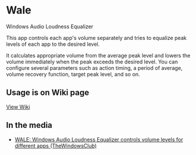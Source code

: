 # Wale
Windows Audio Loudness Equalizer

This app controls each app's volume separately and tries to equalize peak levels of each app to the desired level.

It calculates appropriate volume from the average peak level and lowers the volume immediately when the peak exceeds the desired level.
You can configure several parameters such as action timing, a period of average, volume recovery function, target peak level, and so on.

## Usage is on Wiki page
[View Wiki](https://github.com/catright/Wale/wiki)

## In the media
* [WALE: Windows Audio Loudness Equalizer controls volume levels for different apps (TheWindowsClub)](https://www.thewindowsclub.com/wale-windows-audio-loudness-equalizer)
